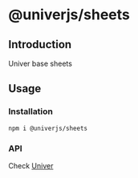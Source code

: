 # @univerjs/sheets

## Introduction

Univer base sheets

## Usage
### Installation
```shell
npm i @univerjs/sheets
```

### API
Check [Univer](https://github.com/dream-num/univer/)